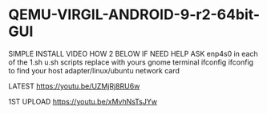 # QEMU-VIRGIL-ANDROID-9-r2-64bit-GUI
SIMPLE INSTALL 
VIDEO HOW 2 BELOW IF NEED HELP ASK
enp4s0 in each of the 1.sh u.sh scripts replace with yours
gnome terminal ifconfig
ifconfig to find your host adapter/linux/ubuntu network card

LATEST https://youtu.be/UZMjRj8RU6w


1ST UPLOAD https://youtu.be/xMvhNsTsJYw
